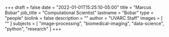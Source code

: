 +++
draft = false
date = "2022-01-01T15:25:10-05:00"
title = "Marcus Bobar"
job_title = "Computational Scientist"
lastname = "Bobar"
type = "people"
biolink = false
description = ""
author = "UVARC Staff"
images = [
  ""
]
subjects = [
  "image-processing",
  "biomedical-imaging",
  "data-science",
  "python",
  "research"
]
+++
